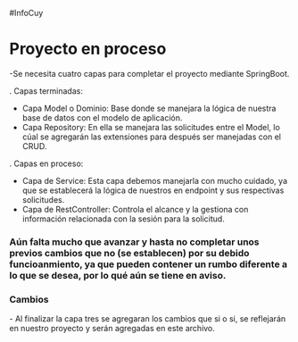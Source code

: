 #InfoCuy 
<h1> Proyecto en proceso</h1>
-Se necesita cuatro capas para completar el proyecto mediante SpringBoot.

. Capas terminadas:
- Capa Model o Dominio: Base donde se manejara la lógica de nuestra base de datos con el modelo de aplicación.
- Capa Repository: En ella se manejara las solicitudes entre el Model, lo cúal se agregarán las extensiones para después ser manejadas con el CRUD.

.  Capas en proceso:
- Capa de Service: Esta capa debemos manejarla con mucho cuidado, ya que se establecerá la lógica de nuestros en endpoint y sus respectivas solicitudes.
- Capa de RestController: Controla el alcance y la gestiona con información relacionada con la sesión para la solicitud.

<h3>Aún falta mucho que avanzar y hasta no completar unos previos cambios que no (se establecen) por su debido funcioanmiento, ya que pueden contener un rumbo diferente
a lo que se desea, por lo qué aún se tiene en aviso.
</h3>

<h3>Cambios</h3>
- Al finalizar la capa tres se agregaran los cambios que si o si, se reflejarán en nuestro proyecto y serán agregadas en este archivo.
